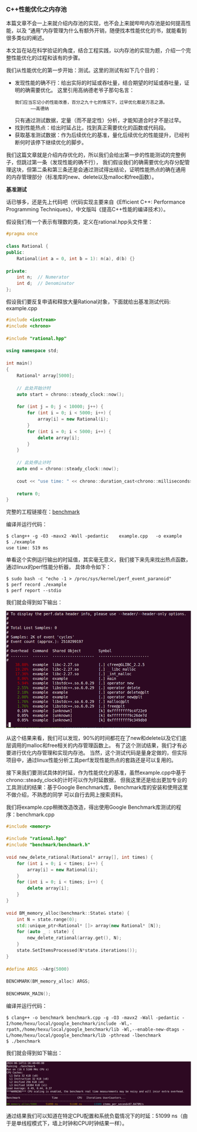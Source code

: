 ### C++性能优化之内存池

本篇文章不会一上来就介绍内存池的实现，也不会上来就哔哔内存池是如何提高性能，以及
“通用”内存管理为什么有额外开销，随便找本性能优化的书，就能看到很多类似的阐述。

本文旨在站在科学验证的角度，结合工程实践，以内存池的实现为题，介绍一个完整性能优化的过程和该有的步骤。

我们从性能优化的第一步开始：测试。这里的测试有如下几个目的：
- 发现性能的确不行：给出实际的时延或吞吐量，结合期望的时延或吞吐量，证明的确需要优化。
  这里引用高纳德老爷子那句名言：
  ```
  我们应当忘记小的性能改善，百分之九十七的情况下，过早优化都是万恶之源。
        ——高德纳
  ```
  只有通过测试数据，定量（而不是定性）分析，才能知道合时才不是过早。
- 找到性能热点：给出时延占比，找到真正需要优化的函数或代码段。
- 获取基准测试数据：作为后续优化的基准，量化后续优化的性能提升，已经判断何时该停下继续优化的脚步。


我们这篇文章就是介绍内存优化的，所以我们会给出第一步的性能测试的完整例子，但跳过第一条（发现性能的确不行），
我们假设我们的确需要优化内存分配管理这块，但第二条和第三条还是会通过测试得出结论，证明性能热点的确在通用
的内存管理部分（标准库的new、delete以及malloc和free函数）。

**基准测试**

话已够多，还是先上代码吧（代码实现主要来自《Efficient C++: Performance Programming Techniques》，中文版叫《提高C++性能的编译技术》）。

假设我们有一个表示有理数的类，定义在rational.hpp头文件里：

```cpp
#pragma once

class Rational {
public:
	Rational(int a = 0, int b = 1): n(a), d(b) {}

private:
	int n;	// Numerator
	int d;	// Denominator
};
```

假设我们要反复申请和释放大量Rational对象，下面就给出基准测试代码: example.cpp

```cpp
#include <iostream>
#include <chrono>

#include "rational.hpp"

using namespace std;

int main()
{
	Rational* array[5000];

	// 此处开始计时
	auto start = chrono::steady_clock::now();

	for (int j = 0; j < 10000; j++) {
		for (int i = 0; i < 5000; i++) {
			array[i] = new Rational(i);
		}
		for (int i = 0; i < 5000; i++) {
			delete array[i];
		}
	}

	// 此处停止计时
	auto end = chrono::steady_clock::now();

	cout << "use time: " << chrono::duration_cast<chrono::milliseconds>(end-start).count() << " ms" << endl;

	return 0;
}
```

完整的工程链接在：[benchmark](https://github.com/hexu1985/Collection.Of.Cpp.Utility.Tools/tree/master/code/memory_pool/benchmark)

编译并运行代码：

```shell
$ clang++ -g -O3 -mavx2 -Wall -pedantic    example.cpp   -o example
$ ./example 
use time: 519 ms
```

单看这个实例运行输出的时延值，其实毫无意义，我们接下来先来找出热点函数，通过linux的perf性能分析器，
具体命令如下：

```shell
$ sudo bash -c "echo -1 > /proc/sys/kernel/perf_event_paranoid"
$ perf record ./example
$ perf report --stdio
```

我们就会得到如下输出：

![benchmark perf](benchmark_perf.png)

从这个结果来看，我们可以发现，90%的时间都花在了new和delete以及它们底层调用的malloc和free相关的内存管理函数上。
有了这个测试结果，我们才有必要进行优化内存管理和实现内存池。
当然，这个测试代码是量身定做的，但实际项目中，通过linux性能分析工具perf发现性能热点的套路还是可以复用的。

接下来我们要测试具体的时延，作为性能优化的基准，虽然example.cpp中基于chrono::steady_clock的计时可以作为时延数据，
但我这里还是给出更加专业的工具测试的结果：基于Google Benchmark库，Benchmark库的安装和使用这里不做介绍，不熟悉的同学
可以自行去网上搜索资料。

我们将example.cpp稍微改造改造，得出使用Google Benchmark库测试的程序：benchmark.cpp

```cpp
#include <memory>

#include "rational.hpp"
#include "benchmark/benchmark.h"

void new_delete_rational(Rational* array[], int times) {
    for (int i = 0; i < times; i++) {
        array[i] = new Rational(i);
    }
    for (int i = 0; i < times; i++) {
        delete array[i];
    }
}

void BM_memory_alloc(benchmark::State& state) {
    int N = state.range(0);
    std::unique_ptr<Rational* []> array(new Rational* [N]);
    for (auto _ : state) {
        new_delete_rational(array.get(), N);
    }
    state.SetItemsProcessed(N*state.iterations());
}

#define ARGS ->Arg(5000)

BENCHMARK(BM_memory_alloc) ARGS;

BENCHMARK_MAIN();
```

编译并运行代码：

```shell
$ clang++ -o benchmark benchmark.cpp -g -O3 -mavx2 -Wall -pedantic -I/home/hexu/local/google_benchmark/include -Wl,-rpath,/home/hexu/local/google_benchmark/lib -Wl,--enable-new-dtags -L/home/hexu/local/google_benchmark/lib -pthread -lbenchmark
$ ./benchmark 
```

我们就会得到如下输出：

![benchmark google](benchmark_google.png)

通过结果我们可以知道在特定CPU配置和系统负载情况下的时延：51099 ns（由于是单线程模式下，墙上时钟和CPU时钟结果一样）。



